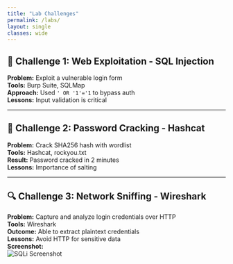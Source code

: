 ```yaml
---
title: "Lab Challenges"
permalink: /labs/
layout: single
classes: wide
---
```


## 🧪 Challenge 1: Web Exploitation - SQL Injection

**Problem:** Exploit a vulnerable login form  
**Tools:** Burp Suite, SQLMap  
**Approach:** Used `' OR '1'='1` to bypass auth  
**Lessons:** Input validation is critical  


---

## 🔐 Challenge 2: Password Cracking - Hashcat

**Problem:** Crack SHA256 hash with wordlist  
**Tools:** Hashcat, rockyou.txt  
**Result:** Password cracked in 2 minutes  
**Lessons:** Importance of salting


---

## 🔍 Challenge 3: Network Sniffing - Wireshark

**Problem:** Capture and analyze login credentials over HTTP  
**Tools:** Wireshark  
**Outcome:** Able to extract plaintext credentials  
**Lessons:** Avoid HTTP for sensitive data  
**Screenshot:**  
![SQLi Screenshot](/assets/images/sql-lab.png)
